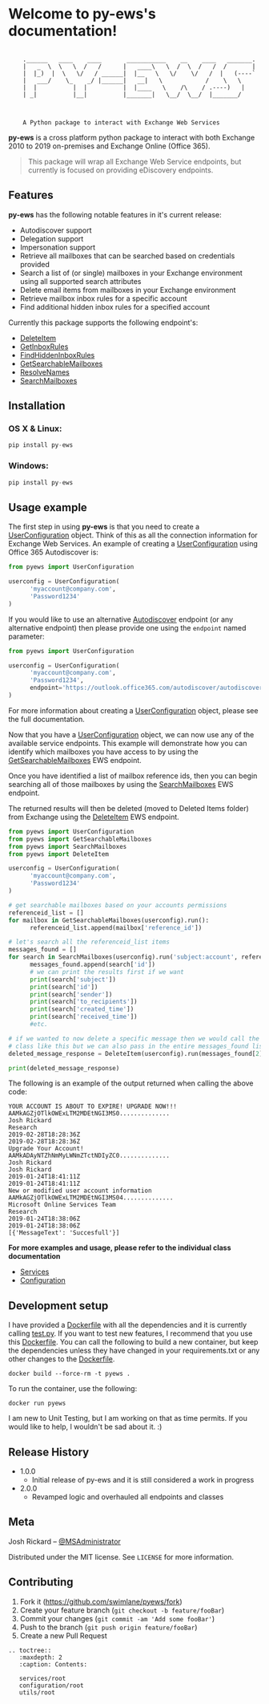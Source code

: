 # Welcome to py-ews's documentation!


```

    .______   ____    ____       ___________    __    ____   _______.
    |   _  \  \   \  /   /      |   ____\   \  /  \  /   /  /       |
    |  |_)  |  \   \/   / ______|  |__   \   \/    \/   /  |   (----`
    |   ___/    \_    _/ |______|   __|   \            /    \   \    
    |  |          |  |          |  |____   \    /\    / .----)   |   
    | _|          |__|          |_______|   \__/  \__/  |_______/    
                                                                 


    A Python package to interact with Exchange Web Services
```


**py-ews** is a cross platform python package to interact with both Exchange 2010 to 2019 on-premises and Exchange Online (Office 365). 

> This package will wrap all Exchange Web Service endpoints, but currently is focused on providing eDiscovery endpoints. 


## Features

**py-ews** has the following notable features in it's current release:

* Autodiscover support
* Delegation support
* Impersonation support
* Retrieve all mailboxes that can be searched based on credentials provided
* Search a list of (or single) mailboxes in your Exchange environment using all supported search attributes
* Delete email items from mailboxes in your Exchange environment
* Retrieve mailbox inbox rules for a specific account
* Find additional hidden inbox rules for a specified account

Currently this package supports the following endpoint's:

* [DeleteItem](docs/services/deleteitem.md)
* [GetInboxRules](docs/services/getinboxrules.md)
* [FindHiddenInboxRules](docs/services/findhiddeninboxrules.md)
* [GetSearchableMailboxes](docs/services/getsearchablemailboxes.md)
* [ResolveNames](docs/services/resolvenames.md)
* [SearchMailboxes](docs/services/searchmailboxes.md)


## Installation

### OS X & Linux:

```python
pip install py-ews
```

### Windows:

```python
pip install py-ews
```

## Usage example

The first step in using **py-ews** is that you need to create a [UserConfiguration](docs/configuration/userconfiguration.md) object.  Think of this as all the connection information for Exchange Web Services.  An example of creating a [UserConfiguration](docs/configuration/userconfiguration.md) using Office 365 Autodiscover is:

```python
from pyews import UserConfiguration

userconfig = UserConfiguration(
      'myaccount@company.com',
      'Password1234'
)
```


If you would like to use an alternative [Autodiscover](docs/configuration/autodiscover.md) endpoint (or any alternative endpoint) then please provide one using the `endpoint` named parameter:

```python
from pyews import UserConfiguration

userconfig = UserConfiguration(
      'myaccount@company.com',
      'Password1234',
      endpoint='https://outlook.office365.com/autodiscover/autodiscover.svc'
)
```

For more information about creating a [UserConfiguration](docs/configuration/userconfiguration.md) object, please see the full documentation.

Now that you have a [UserConfiguration](docs/configuration/userconfiguration.md) object, we can now use any of the available service endpoints.  This example will demonstrate how you can identify which mailboxes you have access to by using the [GetSearchableMailboxes](docs/services/getsearchablemailboxes.md) EWS endpoint.

Once you have identified a list of mailbox reference ids, then you can begin searching all of those mailboxes by using the [SearchMailboxes](docs/services/searchmailboxes.md) EWS endpoint.

The returned results will then be deleted (moved to Deleted Items folder) from Exchange using the [DeleteItem](docs/services/deleteitem.md) EWS endpoint.

```python
from pyews import UserConfiguration
from pyews import GetSearchableMailboxes
from pyews import SearchMailboxes
from pyews import DeleteItem

userconfig = UserConfiguration(
      'myaccount@company.com',
      'Password1234'
)

# get searchable mailboxes based on your accounts permissions
referenceid_list = []
for mailbox in GetSearchableMailboxes(userconfig).run():
      referenceid_list.append(mailbox['reference_id'])

# let's search all the referenceid_list items
messages_found = []
for search in SearchMailboxes(userconfig).run('subject:account', referenceid_list):
      messages_found.append(search['id'])
      # we can print the results first if we want
      print(search['subject'])
      print(search['id'])
      print(search['sender'])
      print(search['to_recipients'])
      print(search['created_time'])
      print(search['received_time'])
      #etc.

# if we wanted to now delete a specific message then we would call the DeleteItem 
# class like this but we can also pass in the entire messages_found list
deleted_message_response = DeleteItem(userconfig).run(messages_found[2])

print(deleted_message_response)
```

The following is an example of the output returned when calling the above code:

```text
YOUR ACCOUNT IS ABOUT TO EXPIRE! UPGRADE NOW!!!
AAMkAGZjOTlkOWExLTM2MDEtNGI3MS0..............
Josh Rickard
Research
2019-02-28T18:28:36Z
2019-02-28T18:28:36Z
Upgrade Your Account!
AAMkADAyNTZhNmMyLWNmZTctNDIyZC0..............
Josh Rickard
Josh Rickard 
2019-01-24T18:41:11Z
2019-01-24T18:41:11Z
New or modified user account information
AAMkAGZjOTlkOWExLTM2MDEtNGI3MS04.............. 
Microsoft Online Services Team
Research
2019-01-24T18:38:06Z
2019-01-24T18:38:06Z
[{'MessageText': 'Succesfull'}]
```


**For more examples and usage, please refer to the individual class documentation**

* [Services](docs/services/root.md)
* [Configuration](docs/configuration/root.md)

## Development setup

I have provided a [Dockerfile](https://github.com/swimlane/pyews/blob/master/Dockerfile) with all the dependencies and it is currently calling [test.py](https://github.com/swimlane/pyews/blob/master/Dockerfilebin\pyews_test.py).  If you want to test new features, I recommend that you use this [Dockerfile](https://github.com/swimlane/pyews/blob/master/Dockerfile).  You can call the following to build a new container, but keep the dependencies unless they have changed in your requirements.txt or any other changes to the [Dockerfile](https://github.com/swimlane/pyews/blob/master/Dockerfile).

```
docker build --force-rm -t pyews .
```

To run the container, use the following:

``` 
docker run pyews
```

I am new to Unit Testing, but I am working on that as time permits.  If you would like to help, I wouldn't be sad about it. :)


## Release History
 
* 1.0.0
    * Initial release of py-ews and it is still considered a work in progress
* 2.0.0
   * Revamped logic and overhauled all endpoints and classes


## Meta

Josh Rickard – [@MSAdministrator](https://twitter.com/MSAdministrator)

Distributed under the MIT license. See ``LICENSE`` for more information.

## Contributing

1. Fork it (<https://github.com/swimlane/pyews/fork>)
2. Create your feature branch (`git checkout -b feature/fooBar`)
3. Commit your changes (`git commit -am 'Add some fooBar'`)
4. Push to the branch (`git push origin feature/fooBar`)
5. Create a new Pull Request

```eval_rst
.. toctree::
   :maxdepth: 2
   :caption: Contents:

   services/root
   configuration/root
   utils/root
```
